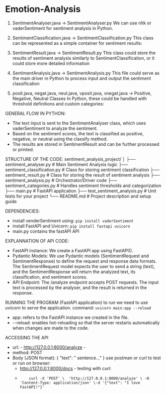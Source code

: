# Emotion-Analysis

1. SentimentAnalyser.java → SentimentAnalyser.py
We can use nltk or vaderSentiment for sentiment analysis in Python.

2. SentimentClassification.java → SentimentClassification.py
This class can be represented as a simple container for sentiment results:

3. SentimentResult.java → SentimentResult.py
This class could store the results of sentiment analysis similarly to SentimentClassification, or it could store more detailed information

4. SentimentAnalysis.java → SentimentAnalysis.py
This file could serve as the main driver in Python to process input and output the sentiment classification

5. posit.java, negat.java, neut.java, vposit.java, vnegat.java → Positive, Negative, Neutral Classes
In Python, these could be handled with threshold definitions and custom categories:


GENERAL FLOW IN PYTHON:
- The text input is sent to the SentimentAnalyser class, which uses vaderSentiment to analyze the sentiment.
- Based on the sentiment scores, the text is classified as positive, negative, or neutral using the classify method.
- The results are stored in SentimentResult and can be further processed or printed.


STRUCTURE OF THE CODE: 
sentiment_analysis_project/
│
├── sentiment_analyser.py            # Main Sentiment Analysis logic
├── sentiment_classification.py      # Class for storing sentiment classification
├── sentiment_result.py              # Class for storing the result of sentiment analysis
├── sentiment_analysis.py            # Orchestrator/Driver code
├── sentiment_categories.py          # Handles sentiment thresholds and categorization
├── main.py                          # FastAPI application
├── test_sentiment_analysis.py       # Unit tests for your project
└── README.md                        # Project description and setup guide


DEPENDENCIES:
- install venderSentiment using: `pip install vaderSentiment`
- install FastAPI and Uvicorn: `pip install fastapi uvicorn`
- main.py contains the fastAPI API

EXPLANNATION OF API CODE:
- FastAPI instance: We create a FastAPI app using FastAPI().
- Pydantic Models: We use Pydantic models (SentimentRequest and SentimentResponse) to define the request and response data formats. The SentimentRequest model expects the user to send a string (text), and the SentimentResponse will return the analyzed text, its classification, and sentiment scores.
- API Endpoint: The /analyze endpoint accepts POST requests. The input text is processed by the analyser, and the result is returned in the response.


RUNNING THE PROGRAM (FastAPI application)
to run we need to use *uvicorn* to serve the application. 
command: `uvicorn main:app --reload`
  - app: refers to the FastAPI instance we created in the file.
  - --reload: enables hot-reloading so that the server restarts automatically when changes are made to the code. 


ACCESSING THE API

- url: - http://127.0.0.1:8000/analyze -
- method: POST
- Body (JSON format):
   {
    "text": " sentence..."
   }
  use postman or curl to test
or
   run on browser:
     - http://127.0.0.1:8000/docs - 
   testing with curl:
     -         curl -X 'POST' \  'http://127.0.0.1:8000/analyze' \ -H 'Content-Type: application/json' \-d '{"text": "I love FastAPI!"}'

      
       






